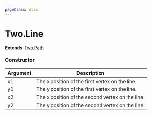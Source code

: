 ```yaml
---
pageClass: docs
---
```


# Two.Line


<div class="extends">

__Extends__: [Two.Path](/docs/path/)

</div>





<div class="meta">
  <custom-button text="Source" type="source" href="https://github.com/jonobr1/two.js/blob/dev/src/shapes/line.js" />
</div>



### Constructor


| Argument | Description |
| ---- | ----------- |
|  x1  | The x position of the first vertex on the line. |
|  y1  | The y position of the first vertex on the line. |
|  x2  | The x position of the second vertex on the line. |
|  y2  | The y position of the second vertex on the line. |



